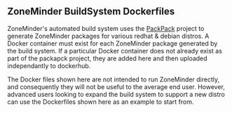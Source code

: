 ## ZoneMinder BuildSystem Dockerfiles

ZoneMinder's automated build system uses the [PackPack](https://github.com/packpack/packpack) project to generate ZoneMinder packages for various redhat & debian distros. A Docker container must exist for each ZoneMinder package generated by the build system. If a particular Docker container does not already exist as part of the packapck project, they are added here and then uploaded independantly to dockerhub.

The Docker files shown here are not intended to run ZoneMinder directly, and consequently they will not be useful to the average end user. However, advanced users looking to expand the build system to support a new distro can use the Dockerfiles shown here as an example to start from.

